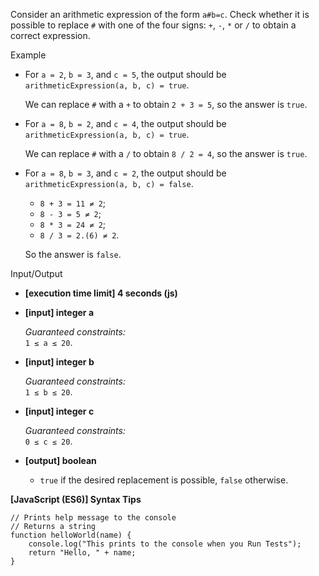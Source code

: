 Consider an arithmetic expression of the form `a#b=c`. Check whether it is possible to
replace `#` with one of the four signs: `+`, `-`, `*` or `/` to obtain a correct
expression.

Example

- For `a = 2`, `b = 3`, and `c = 5`, the output should be  
  `arithmeticExpression(a, b, c) = true`.

  We can replace `#` with a `+` to obtain `2 + 3 = 5`, so the answer is `true`.

- For `a = 8`, `b = 2`, and `c = 4`, the output should be  
  `arithmeticExpression(a, b, c) = true`.

  We can replace `#` with a `/` to obtain `8 / 2 = 4`, so the answer is `true`.

- For `a = 8`, `b = 3`, and `c = 2`, the output should be  
  `arithmeticExpression(a, b, c) = false`.

  - `8 + 3 = 11 ≠ 2`;
  - `8 - 3 = 5 ≠ 2`;
  - `8 * 3 = 24 ≠ 2`;
  - `8 / 3 = 2.(6) ≠ 2`.

  So the answer is `false`.

Input/Output

- **\[execution time limit\] 4 seconds (js)**

- **\[input\] integer a**

  _Guaranteed constraints:_  
  `1 ≤ a ≤ 20`.

- **\[input\] integer b**

  _Guaranteed constraints:_  
  `1 ≤ b ≤ 20`.

- **\[input\] integer c**

  _Guaranteed constraints:_  
  `0 ≤ c ≤ 20`.

- **\[output\] boolean**

  - `true` if the desired replacement is possible, `false` otherwise.

**\[JavaScript (ES6)\] Syntax Tips**

    // Prints help message to the console
    // Returns a string
    function helloWorld(name) {
        console.log("This prints to the console when you Run Tests");
        return "Hello, " + name;
    }
